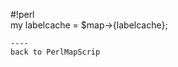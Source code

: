 #!perl                             
my labelcache = $map->{labelcache};
```                                
----                               
back to PerlMapScrip
